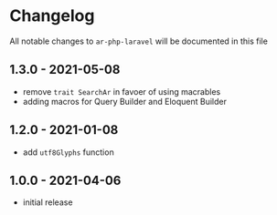 # Changelog

All notable changes to `ar-php-laravel` will be documented in this file

## 1.3.0 - 2021-05-08
- remove `trait SearchAr` in favoer of using macrables
- adding macros for Query Builder and Eloquent Builder


## 1.2.0 - 2021-01-08
- add `utf8Glyphs` function


## 1.0.0 - 2021-04-06
- initial release
